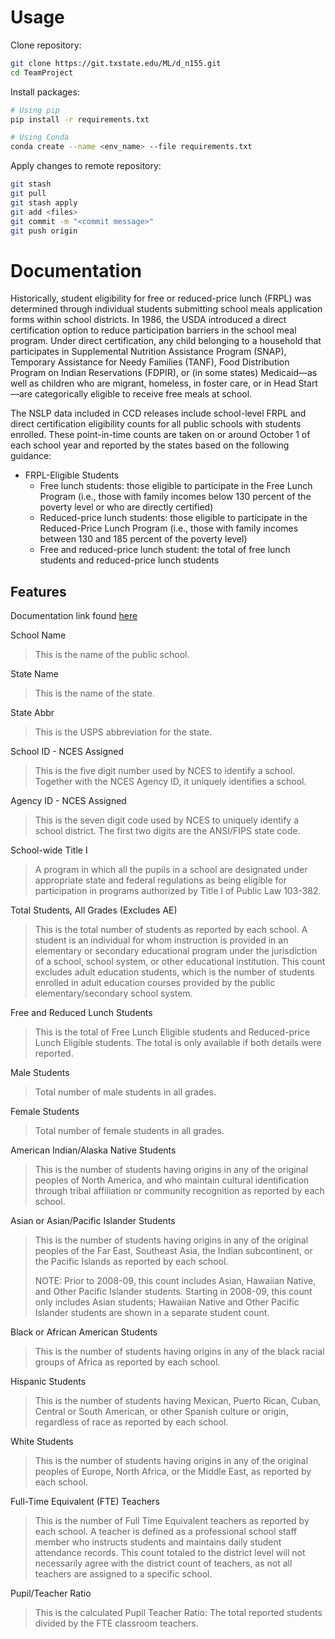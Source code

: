 # Usage

Clone repository:
```bash
git clone https://git.txstate.edu/ML/d_n155.git
cd TeamProject
```

Install packages:
```bash
# Using pip
pip install -r requirements.txt

# Using Conda
conda create --name <env_name> --file requirements.txt
```

Apply changes to remote repository:
```bash
git stash
git pull
git stash apply
git add <files>
git commit -m "<commit message>"
git push origin
```

# Documentation

Historically, student eligibility for free or reduced-price lunch (FRPL) was determined through individual students submitting school meals application forms within school districts. In 1986, the USDA introduced a direct certification option to reduce participation barriers in the school meal program. Under direct certification, any child belonging to a household that participates in Supplemental Nutrition Assistance Program (SNAP), Temporary Assistance for Needy Families (TANF), Food Distribution Program on Indian Reservations (FDPIR), or (in some states) Medicaid—as well as children who are migrant, homeless, in foster care, or in Head Start—are categorically eligible to receive free meals at school.

The NSLP data included in CCD releases include school-level FRPL and direct certification eligibility counts for all public schools with students enrolled. These point-in-time counts are taken on or around October 1 of each school year and reported by the states based on the following guidance:

- FRPL-Eligible Students
  - Free lunch students: those eligible to participate in the Free Lunch Program (i.e., those with family incomes below 130 percent of the poverty level or who are directly certified)
  - Reduced-price lunch students: those eligible to participate in the Reduced-Price Lunch Program (i.e., those with family incomes between 130 and 185 percent of the poverty level)
  - Free and reduced-price lunch student: the total of free lunch students and reduced-price lunch students

## Features

Documentation link found [here](https://nces.ed.gov/ccd/elsi/glossary.aspx?app=tableGenerator&term=11020,9558,13403,13392,15188,7861,7196,7258,2275,2265,5446,6037,6348,7133,7570,6450,5145&level=PublicSchool&groupby=0)

School Name
> This is the name of the public school.

State Name
>This is the name of the state.

State Abbr
> This is the USPS abbreviation for the state.

School ID - NCES Assigned
> This is the five digit number used by NCES to identify a school. Together with the NCES Agency ID, it uniquely identifies a school.

Agency ID - NCES Assigned
> This is the seven digit code used by NCES to uniquely identify a school district. The first two digits are the ANSI/FIPS state code.

School-wide Title I
> A program in which all the pupils in a school are designated under appropriate state and federal regulations as being eligible for participation in programs authorized by Title I of Public Law 103-382.

Total Students, All Grades (Excludes AE)
> This is the total number of students as reported by each school. A student is an individual for whom instruction is provided in an elementary or secondary educational program under the jurisdiction of a school, school system, or other educational institution. This count excludes adult education students, which is the number of students enrolled in adult education courses provided by the public elementary/secondary school system.

Free and Reduced Lunch Students
> This is the total of Free Lunch Eligible students and Reduced-price Lunch Eligible students. The total is only available if both details were reported.

Male Students
> Total number of male students in all grades.

Female Students
> Total number of female students in all grades.

American Indian/Alaska Native Students
> This is the number of students having origins in any of the original peoples of North America, and who maintain cultural identification through tribal affiliation or community recognition as reported by each school.

Asian or Asian/Pacific Islander Students
> This is the number of students having origins in any of the original peoples of the Far East, Southeast Asia, the Indian subcontinent, or the Pacific Islands as reported by each school.
>
> NOTE: Prior to 2008-09, this count includes Asian, Hawaiian Native, and Other Pacific Islander students. Starting in 2008-09, this count only includes Asian students; Hawaiian Native and Other Pacific Islander students are shown in a separate student count.

Black or African American Students
> This is the number of students having origins in any of the black racial groups of Africa as reported by each school.

Hispanic Students
> This is the number of students having Mexican, Puerto Rican, Cuban, Central or South American, or other Spanish culture or origin, regardless of race as reported by each school.

White Students
> This is the number of students having origins in any of the original peoples of Europe, North Africa, or the Middle East, as reported by each school.

Full-Time Equivalent (FTE) Teachers
> This is the number of Full Time Equivalent teachers as reported by each school. A teacher is defined as a professional school staff member who instructs students and maintains daily student attendance records. This count totaled to the district level will not necessarily agree with the district count of teachers, as not all teachers are assigned to a specific school.

Pupil/Teacher Ratio
> This is the calculated Pupil Teacher Ratio: The total reported students divided by the FTE classroom teachers.
